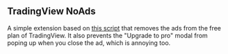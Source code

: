 ## TradingView NoAds

A simple extension based on [this script](https://greasyfork.org/en/scripts/371211-tradingview-remove-ads/code) that removes the ads from the free plan of TradingView. It also prevents the "Upgrade to pro" modal from poping up when you close the ad, which is annoying too.
